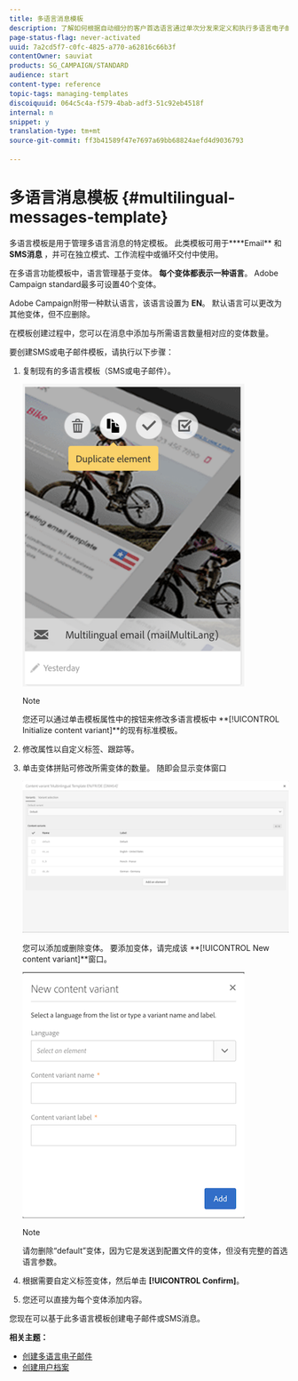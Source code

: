 ```yaml
---
title: 多语言消息模板
description: 了解如何根据自动细分的客户首选语言通过单次分发来定义和执行多语言电子邮件／短信发送。 向下报告每次交付的效果，包括语言和各个级别。
page-status-flag: never-activated
uuid: 7a2cd5f7-c0fc-4825-a770-a62816c66b3f
contentOwner: sauviat
products: SG_CAMPAIGN/STANDARD
audience: start
content-type: reference
topic-tags: managing-templates
discoiquuid: 064c5c4a-f579-4bab-adf3-51c92eb4518f
internal: n
snippet: y
translation-type: tm+mt
source-git-commit: ff3b41589f47e7697a69bb68824aefd4d9036793

---
```



# 多语言消息模板 {#multilingual-messages-template}

多语言模板是用于管理多语言消息的特定模板。 此类模板可用于****Email** 和 **SMS消息** ，并可在独立模式、工作流程中或循环交付中使用。

在多语言功能模板中，语言管理基于变体。 **每个变体都表示一种语言**。 Adobe Campaign standard最多可设置40个变体。

Adobe Campaign附带一种默认语言，该语言设置为 **EN**。 默认语言可以更改为其他变体，但不应删除。

在模板创建过程中，您可以在消息中添加与所需语言数量相对应的变体数量。

要创建SMS或电子邮件模板，请执行以下步骤：

1. 复制现有的多语言模板（SMS或电子邮件）。

   ![](assets/multi_template_duplicate.png)

   >[!NOTE]
   >
   >您还可以通过单击模板属性中的按钮来修改多语言模板中 **[!UICONTROL Initialize content variant]**的现有标准模板。

1. 修改属性以自定义标签、跟踪等。
1. 单击变体拼贴可修改所需变体的数量。 随即会显示变体窗口

   ![](assets/multi_template_variants.png)

   您可以添加或删除变体。 要添加变体，请完成该 **[!UICONTROL New content variant]**窗口。

   ![](assets/multi_template_newvariant.png)

   >[!NOTE]
   >
   >请勿删除“default”变体，因为它是发送到配置文件的变体，但没有完整的首选语言参数。

1. 根据需要自定义标签变体，然后单击 **[!UICONTROL Confirm]**。
1. 您还可以直接为每个变体添加内容。

您现在可以基于此多语言模板创建电子邮件或SMS消息。

**相关主题：**

* [创建多语言电子邮件](../../channels/using/creating-a-multilingual-email.md)
* [创建用户档案](../../audiences/using/creating-profiles.md)
